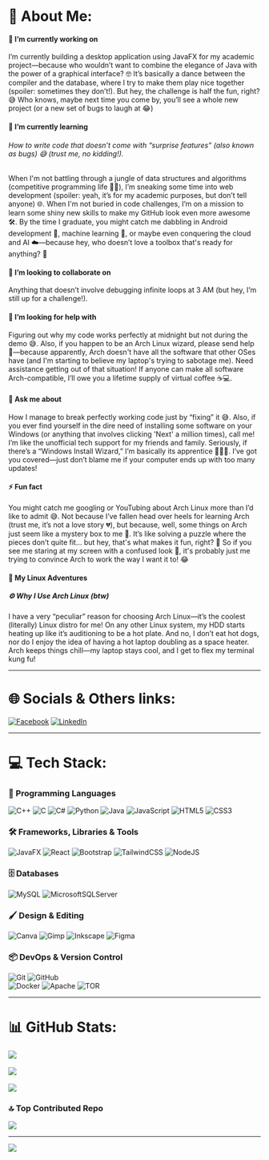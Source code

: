 
# 💫 About Me:
#### 🔭 I’m currently working on  
I’m currently building a desktop application using JavaFX for my academic project—because who wouldn’t want to combine the elegance of Java with the power of a graphical interface? 🤓 It’s basically a dance between the compiler and the database, where I try to make them play nice together (spoiler: sometimes they don’t!). But hey, the challenge is half the fun, right? 😅 Who knows, maybe next time you come by, you’ll see a whole new project (or a new set of bugs to laugh at 😂)

#### 🌱 I’m currently learning  
###### How to write code that doesn’t come with “surprise features” (also known as bugs) 😅 (trust me, no kidding!).
When I'm not battling through a jungle of data structures and algorithms (competitive programming life 🧠💥), I’m sneaking some time into web development (spoiler: yeah, it’s for my academic purposes, but don’t tell anyone) 🌐. When I'm not buried in code challenges, I’m on a mission to learn some shiny new skills to make my GitHub look even more awesome 🛠️. By the time I graduate, you might catch me dabbling in Android development 📱, machine learning 🤖, or maybe even conquering the cloud and AI ☁️—because hey, who doesn’t love a toolbox that's ready for anything? 🚀

#### 👯 I’m looking to collaborate on
Anything that doesn’t involve debugging infinite loops at 3 AM (but hey, I’m still up for a challenge!).  

#### 🤝 I’m looking for help with
Figuring out why my code works perfectly at midnight but not during the demo 😅.
Also, if you happen to be an Arch Linux wizard, please send help 🙏—because apparently, Arch doesn't have all the software that other OSes have (and I'm starting to believe my laptop's trying to sabotage me). Need assistance getting out of that situation! If anyone can make all software Arch-compatible, I’ll owe you a lifetime supply of virtual coffee ☕💻.


#### 💬 Ask me about
How I manage to break perfectly working code just by “fixing” it 😅.
Also, if you ever find yourself in the dire need of installing some software on your Windows (or anything that involves clicking 'Next' a million times), call me! I’m like the unofficial tech support for my friends and family. Seriously, if there’s a “Windows Install Wizard,” I’m basically its apprentice 👨‍💻✨. I’ve got you covered—just don’t blame me if your computer ends up with too many updates!

#### ⚡ Fun fact  
You might catch me googling or YouTubing about Arch Linux more than I’d like to admit 😅. Not because I’ve fallen head over heels for learning Arch (trust me, it’s not a love story 💔), but because, well, some things on Arch just seem like a mystery box to me 🎁. It’s like solving a puzzle where the pieces don’t quite fit... but hey, that's what makes it fun, right? 🧩 So if you see me staring at my screen with a confused look 🤔, it's probably just me trying to convince Arch to work the way I want it to! 😂

#### 🤖 My Linux Adventures  
##### ⚙️ Why I Use Arch Linux (btw)
I have a very “peculiar” reason for choosing Arch Linux—it’s the coolest (literally) Linux distro for me! On any other Linux system, my HDD starts heating up like it’s auditioning to be a hot plate. And no, I don’t eat hot dogs, nor do I enjoy the idea of having a hot laptop doubling as a space heater. Arch keeps things chill—my laptop stays cool, and I get to flex my terminal kung fu!


---

# 🌐 Socials & Others links:  
[![Facebook](https://img.shields.io/badge/Facebook-%231877F2.svg?logo=Facebook&logoColor=white)](https://facebook.com/yj.Turj)  [![LinkedIn](https://img.shields.io/badge/LinkedIn-%230077B5.svg?logo=linkedin&logoColor=white)](https://linkedin.com/in/yeaish-jahan-turj-73186b2a6)  


---

# 💻 Tech Stack:  

### 🚀 Programming Languages  
![C++](https://img.shields.io/badge/c++-%2300599C.svg?style=for-the-badge&logo=c%2B%2B&logoColor=white)  ![C](https://img.shields.io/badge/c-%2300599C.svg?style=for-the-badge&logo=c&logoColor=white)  ![C#](https://img.shields.io/badge/c%23-%23239120.svg?style=for-the-badge&logo=csharp&logoColor=white)  ![Python](https://img.shields.io/badge/python-3670A0?style=for-the-badge&logo=python&logoColor=ffdd54)  ![Java](https://img.shields.io/badge/java-%23ED8B00.svg?style=for-the-badge&logo=openjdk&logoColor=white)  ![JavaScript](https://img.shields.io/badge/javascript-%23323330.svg?style=for-the-badge&logo=javascript&logoColor=%23F7DF1E)  ![HTML5](https://img.shields.io/badge/html5-%23E34F26.svg?style=for-the-badge&logo=html5&logoColor=white)  ![CSS3](https://img.shields.io/badge/css3-%231572B6.svg?style=for-the-badge&logo=css3&logoColor=white)  

### 🛠️ Frameworks, Libraries & Tools  
![JavaFX](https://img.shields.io/badge/javafx-%23FF0000.svg?style=for-the-badge&logo=javafx&logoColor=white)  ![React](https://img.shields.io/badge/react-%2320232a.svg?style=for-the-badge&logo=react&logoColor=%2361DAFB)  ![Bootstrap](https://img.shields.io/badge/bootstrap-%238511FA.svg?style=for-the-badge&logo=bootstrap&logoColor=white)  ![TailwindCSS](https://img.shields.io/badge/tailwindcss-%2338B2AC.svg?style=for-the-badge&logo=tailwind-css&logoColor=white)  ![NodeJS](https://img.shields.io/badge/node.js-6DA55F?style=for-the-badge&logo=node.js&logoColor=white)  

### 🗄️ Databases  
![MySQL](https://img.shields.io/badge/mysql-4479A1.svg?style=for-the-badge&logo=mysql&logoColor=white)  ![MicrosoftSQLServer](https://img.shields.io/badge/Microsoft%20SQL%20Server-CC2927?style=for-the-badge&logo=microsoft%20sql%20server&logoColor=white)  

### 🖌️ Design & Editing  
![Canva](https://img.shields.io/badge/Canva-%2300C4CC.svg?style=for-the-badge&logo=Canva&logoColor=white)  ![Gimp](https://img.shields.io/badge/Gimp-657D8B?style=for-the-badge&logo=gimp&logoColor=FFFFFF)  ![Inkscape](https://img.shields.io/badge/Inkscape-e0e0e0?style=for-the-badge&logo=inkscape&logoColor=080A13)  ![Figma](https://img.shields.io/badge/figma-%23F24E1E.svg?style=for-the-badge&logo=figma&logoColor=white)  

### 📦 DevOps & Version Control  
![Git](https://img.shields.io/badge/git-%23F05033.svg?style=for-the-badge&logo=git&logoColor=white)  ![GitHub](https://img.shields.io/badge/github-%23121011.svg?style=for-the-badge&logo=github&logoColor=white)  
![Docker](https://img.shields.io/badge/docker-%230db7ed.svg?style=for-the-badge&logo=docker&logoColor=white)  ![Apache](https://img.shields.io/badge/apache-%23D42029.svg?style=for-the-badge&logo=apache&logoColor=white)  ![TOR](https://img.shields.io/badge/tor-%237E4798.svg?style=for-the-badge&logo=tor-project&logoColor=white)  

---

# 📊 GitHub Stats:  
![](https://github-readme-stats.vercel.app/api?username=YeaishTurj&theme=transparent&hide_border=false&include_all_commits=false&count_private=false)<br/>  
![](https://github-readme-streak-stats.herokuapp.com/?user=YeaishTurj&theme=transparent&hide_border=false)<br/>  
![](https://github-readme-stats.vercel.app/api/top-langs/?username=YeaishTurj&theme=transparent&hide_border=false&include_all_commits=false&count_private=false&layout=compact)  

### 🔝 Top Contributed Repo  
![](https://github-contributor-stats.vercel.app/api?username=YeaishTurj&limit=5&theme=transparent&combine_all_yearly_contributions=true)  

---  
[![](https://visitcount.itsvg.in/api?id=YeaishTurj&icon=0&color=0)](https://visitcount.itsvg.in)  

